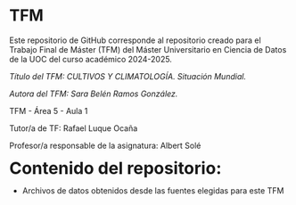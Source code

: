 # TFM
Este repositorio de GitHub corresponde al repositorio creado para el Trabajo Final de Máster (TFM) del Máster Universitario en Ciencia de Datos de la UOC del curso académico 2024-2025.

*Título del TFM:  CULTIVOS Y CLIMATOLOGÍA. Situación Mundial.*

*Autora del TFM: Sara Belén Ramos González.*

TFM - Área 5 - Aula 1
 
Tutor/a de TF: Rafael Luque Ocaña

Profesor/a responsable de la asignatura: Albert Solé

<span style="font-size: 30px;">**Contenido del repositorio:**</span>
- Archivos de datos obtenidos desde las fuentes elegidas para este TFM

